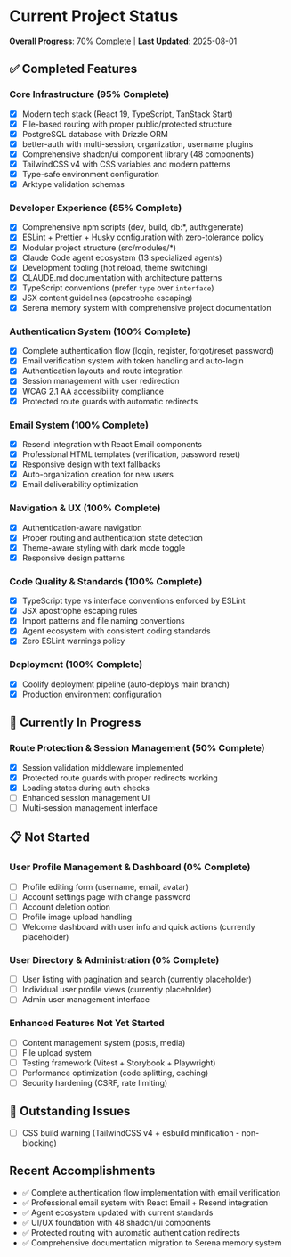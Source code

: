# Current Project Status

**Overall Progress**: 70% Complete | **Last Updated**: 2025-08-01

## ✅ Completed Features

### Core Infrastructure (95% Complete)

- [x] Modern tech stack (React 19, TypeScript, TanStack Start)
- [x] File-based routing with proper public/protected structure
- [x] PostgreSQL database with Drizzle ORM
- [x] better-auth with multi-session, organization, username plugins
- [x] Comprehensive shadcn/ui component library (48 components)
- [x] TailwindCSS v4 with CSS variables and modern patterns
- [x] Type-safe environment configuration
- [x] Arktype validation schemas

### Developer Experience (85% Complete)

- [x] Comprehensive npm scripts (dev, build, db:\*, auth:generate)
- [x] ESLint + Prettier + Husky configuration with zero-tolerance policy
- [x] Modular project structure (src/modules/\*)
- [x] Claude Code agent ecosystem (13 specialized agents)
- [x] Development tooling (hot reload, theme switching)
- [x] CLAUDE.md documentation with architecture patterns
- [x] TypeScript conventions (prefer `type` over `interface`)
- [x] JSX content guidelines (apostrophe escaping)
- [x] Serena memory system with comprehensive project documentation

### Authentication System (100% Complete)

- [x] Complete authentication flow (login, register, forgot/reset password)
- [x] Email verification system with token handling and auto-login
- [x] Authentication layouts and route integration
- [x] Session management with user redirection
- [x] WCAG 2.1 AA accessibility compliance
- [x] Protected route guards with automatic redirects

### Email System (100% Complete)

- [x] Resend integration with React Email components
- [x] Professional HTML templates (verification, password reset)
- [x] Responsive design with text fallbacks
- [x] Auto-organization creation for new users
- [x] Email deliverability optimization

### Navigation & UX (100% Complete)

- [x] Authentication-aware navigation
- [x] Proper routing and authentication state detection
- [x] Theme-aware styling with dark mode toggle
- [x] Responsive design patterns

### Code Quality & Standards (100% Complete)

- [x] TypeScript type vs interface conventions enforced by ESLint
- [x] JSX apostrophe escaping rules
- [x] Import patterns and file naming conventions
- [x] Agent ecosystem with consistent coding standards
- [x] Zero ESLint warnings policy

### Deployment (100% Complete)

- [x] Coolify deployment pipeline (auto-deploys main branch)
- [x] Production environment configuration

## 🚧 Currently In Progress

### Route Protection & Session Management (50% Complete)

- [x] Session validation middleware implemented
- [x] Protected route guards with proper redirects working
- [x] Loading states during auth checks
- [ ] Enhanced session management UI
- [ ] Multi-session management interface

## 📋 Not Started

### User Profile Management & Dashboard (0% Complete)

- [ ] Profile editing form (username, email, avatar)
- [ ] Account settings page with change password
- [ ] Account deletion option
- [ ] Profile image upload handling
- [ ] Welcome dashboard with user info and quick actions (currently placeholder)

### User Directory & Administration (0% Complete)

- [ ] User listing with pagination and search (currently placeholder)
- [ ] Individual user profile views (currently placeholder)
- [ ] Admin user management interface

### Enhanced Features Not Yet Started

- [ ] Content management system (posts, media)
- [ ] File upload system
- [ ] Testing framework (Vitest + Storybook + Playwright)
- [ ] Performance optimization (code splitting, caching)
- [ ] Security hardening (CSRF, rate limiting)

## 📝 Outstanding Issues

- [ ] CSS build warning (TailwindCSS v4 + esbuild minification - non-blocking)

## Recent Accomplishments

- ✅ Complete authentication flow implementation with email verification
- ✅ Professional email system with React Email + Resend integration
- ✅ Agent ecosystem updated with current standards
- ✅ UI/UX foundation with 48 shadcn/ui components
- ✅ Protected routing with automatic authentication redirects
- ✅ Comprehensive documentation migration to Serena memory system
